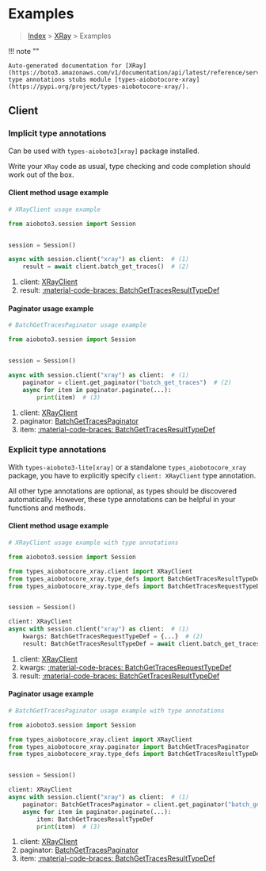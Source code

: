 # Examples

> [Index](../README.md) > [XRay](./README.md) > Examples

!!! note ""

    Auto-generated documentation for [XRay](https://boto3.amazonaws.com/v1/documentation/api/latest/reference/services/xray.html#xray)
    type annotations stubs module [types-aiobotocore-xray](https://pypi.org/project/types-aiobotocore-xray/).

## Client

### Implicit type annotations

Can be used with `types-aioboto3[xray]` package installed.

Write your `XRay` code as usual,
type checking and code completion should work out of the box.



#### Client method usage example

```python
# XRayClient usage example

from aioboto3.session import Session


session = Session()

async with session.client("xray") as client:  # (1)
    result = await client.batch_get_traces()  # (2)
```

1. client: [XRayClient](./client.md)
2. result: [:material-code-braces: BatchGetTracesResultTypeDef](./type_defs.md#batchgettracesresulttypedef)



#### Paginator usage example

```python
# BatchGetTracesPaginator usage example

from aioboto3.session import Session


session = Session()

async with session.client("xray") as client:  # (1)
    paginator = client.get_paginator("batch_get_traces")  # (2)
    async for item in paginator.paginate(...):
        print(item)  # (3)
```

1. client: [XRayClient](./client.md)
2. paginator: [BatchGetTracesPaginator](./paginators.md#batchgettracespaginator)
3. item: [:material-code-braces: BatchGetTracesResultTypeDef](./type_defs.md#batchgettracesresulttypedef)




### Explicit type annotations

With `types-aioboto3-lite[xray]`
or a standalone `types_aiobotocore_xray` package, you have to explicitly specify
`client: XRayClient` type annotation.

All other type annotations are optional, as types should be discovered automatically.
However, these type annotations can be helpful in your functions and methods.


#### Client method usage example

```python
# XRayClient usage example with type annotations

from aioboto3.session import Session

from types_aiobotocore_xray.client import XRayClient
from types_aiobotocore_xray.type_defs import BatchGetTracesResultTypeDef
from types_aiobotocore_xray.type_defs import BatchGetTracesRequestTypeDef


session = Session()

client: XRayClient
async with session.client("xray") as client:  # (1)
    kwargs: BatchGetTracesRequestTypeDef = {...}  # (2)
    result: BatchGetTracesResultTypeDef = await client.batch_get_traces(**kwargs)  # (3)
```

1. client: [XRayClient](./client.md)
2. kwargs: [:material-code-braces: BatchGetTracesRequestTypeDef](./type_defs.md#batchgettracesrequesttypedef)
3. result: [:material-code-braces: BatchGetTracesResultTypeDef](./type_defs.md#batchgettracesresulttypedef)



#### Paginator usage example

```python
# BatchGetTracesPaginator usage example with type annotations

from aioboto3.session import Session

from types_aiobotocore_xray.client import XRayClient
from types_aiobotocore_xray.paginator import BatchGetTracesPaginator
from types_aiobotocore_xray.type_defs import BatchGetTracesResultTypeDef


session = Session()

client: XRayClient
async with session.client("xray") as client:  # (1)
    paginator: BatchGetTracesPaginator = client.get_paginator("batch_get_traces")  # (2)
    async for item in paginator.paginate(...):
        item: BatchGetTracesResultTypeDef
        print(item)  # (3)
```

1. client: [XRayClient](./client.md)
2. paginator: [BatchGetTracesPaginator](./paginators.md#batchgettracespaginator)
3. item: [:material-code-braces: BatchGetTracesResultTypeDef](./type_defs.md#batchgettracesresulttypedef)




